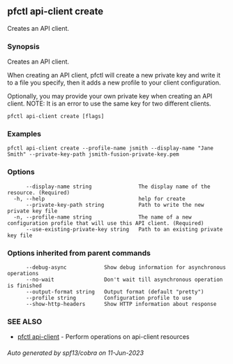 ## pfctl api-client create

Creates an API client.

### Synopsis

Creates an API client.
		
When creating an API client, pfctl will create a new private key and write it
to a file you specify, then it adds a new profile to your client configuration.

Optionally, you may provide your own private key when creating an API client.
NOTE: It is an error to use the same key for two different clients.
		

```
pfctl api-client create [flags]
```

### Examples

```
pfctl api-client create --profile-name jsmith --display-name "Jane Smith" --private-key-path jsmith-fusion-private-key.pem
```

### Options

```
      --display-name string               The display name of the resource. (Required)
  -h, --help                              help for create
      --private-key-path string           Path to write the new private key file
  -n, --profile-name string               The name of a new configuration profile that will use this API client. (Required)
      --use-existing-private-key string   Path to an existing private key file
```

### Options inherited from parent commands

```
      --debug-async            Show debug information for asynchronous operations
      --no-wait                Don't wait till asynchronous operation is finished
      --output-format string   Output format (default "pretty")
      --profile string         Configuration profile to use
      --show-http-headers      Show HTTP information about response
```

### SEE ALSO

* [pfctl api-client](pfctl_api-client.md)	 - Perform operations on api-client resources

###### Auto generated by spf13/cobra on 11-Jun-2023
